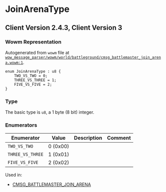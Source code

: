 # JoinArenaType

## Client Version 2.4.3, Client Version 3

### Wowm Representation

Autogenerated from `wowm` file at [`wow_message_parser/wowm/world/battleground/cmsg_battlemaster_join_arena.wowm:1`](https://github.com/gtker/wow_messages/tree/main/wow_message_parser/wowm/world/battleground/cmsg_battlemaster_join_arena.wowm#L1).

```rust,ignore
enum JoinArenaType : u8 {
    TWO_VS_TWO = 0;
    THREE_VS_THREE = 1;
    FIVE_VS_FIVE = 2;
}
```
### Type
The basic type is `u8`, a 1 byte (8 bit) integer.
### Enumerators
| Enumerator | Value  | Description | Comment |
| --------- | -------- | ----------- | ------- |
| `TWO_VS_TWO` | 0 (0x00) |  |  |
| `THREE_VS_THREE` | 1 (0x01) |  |  |
| `FIVE_VS_FIVE` | 2 (0x02) |  |  |

Used in:
* [CMSG_BATTLEMASTER_JOIN_ARENA](cmsg_battlemaster_join_arena.md)

